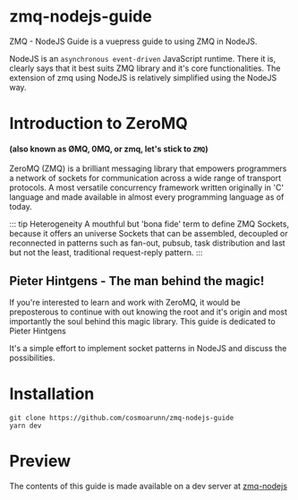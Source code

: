 # zmq-nodejs-guide
ZMQ - NodeJS Guide is a vuepress guide to using ZMQ in NodeJS. 

NodeJS is an `asynchronous event-driven` JavaScript runtime. There it is, clearly says that it best suits ZMQ library and it's core functionalities. 
The extension of zmq using NodeJS is relatively simplified using the NodeJS way.

# Introduction to ZeroMQ
#### (also known as ØMQ, 0MQ, or zmq, let's stick to `ZMQ`)

ZeroMQ (ZMQ) is a brilliant messaging library that empowers programmers a network of sockets for communication across a wide range of transport protocols. A most versatile concurrency framework written originally in 'C' language and made available in almost every programming language as of today. 

::: tip Heterogeneity 
A mouthful but 'bona fide' term to define ZMQ Sockets, because it offers an universe Sockets that can be assembled, decoupled or reconnected in patterns such as fan-out, pubsub, task distribution and last but not the least, traditional request-reply pattern.
:::

## Pieter Hintgens - The man behind the magic!

If you're interested to learn and work with ZeroMQ, it would be preposterous to continue with out knowing the root and
it's origin and most importantly the soul behind this magic library. This guide is dedicated to Pieter Hintgens




It's a simple effort to implement socket patterns in NodeJS and discuss the possibilities.

# Installation 
```
git clone https://github.com/cosmoarunn/zmq-nodejs-guide
yarn dev
```

# Preview

The contents of this guide is made available on a dev server at [zmq-nodejs](https://zmq-nodejs.arunpanneerselvam.com)
